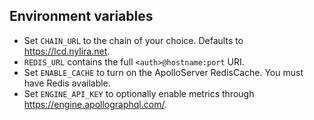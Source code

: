## Environment variables

- Set `CHAIN_URL` to the chain of your choice. Defaults to https://lcd.nylira.net.
- `REDIS_URL` contains the full `<auth>@hostname:port` URI.
- Set `ENABLE_CACHE` to turn on the ApolloServer RedisCache. You must have Redis available.
- Set `ENGINE_API_KEY` to optionally enable metrics through https://engine.apollographql.com/. 
